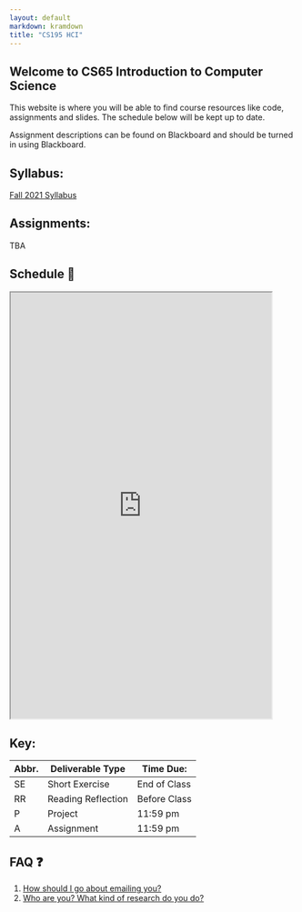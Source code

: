 ```yaml
---
layout: default
markdown: kramdown
title: "CS195 HCI"
---
```


## Welcome to CS65 Introduction to Computer Science

This website is where you will be able to find course resources like code, assignments and slides. The schedule below will be kept up to date.

Assignment descriptions can be found on Blackboard and should be turned in using Blackboard.

## Syllabus:

[Fall 2021 Syllabus](/syllabus/)

## Assignments:

TBA

## Schedule 📆 

<iframe width='91%' height='750' src="https://docs.google.com/spreadsheets/d/e/2PACX-1vR1jv1Cvq23kUSv1nYLVjKMspRdJR2JbOmveobQd1j5jKzjs32-mykJeOpEtoMsVFA60Z-syJzMuhuq/pubhtml?gid=626707304&amp;single=true&amp;widget=true&amp;headers=false"></iframe>
<br>

## Key:

| Abbr. | Deliverable Type   | Time Due:    |
|-------|--------------------|--------------|
| SE    | Short Exercise     | End of Class |
| RR    | Reading Reflection | Before Class |
| P     | Project            | 11:59 pm     |
| A     | Assignment         | 11:59 pm     |


## FAQ ❓
1. [How should I go about emailing you?](/email_tips/)
2. [Who are you? What kind of research do you do?](https://merriekay.com)
